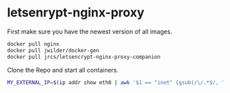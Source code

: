 # letsenrypt-nginx-proxy

First make sure you have the newest version of all images.


```bash
docker pull nginx
docker pull jwilder/docker-gen
docker pull jrcs/letsencrypt-nginx-proxy-companion
```

Clone the Repo and start all containers.

```bash
MY_EXTERNAL_IP=$(ip addr show eth0 | awk '$1 == "inet" {gsub(/\/.*$/, "", $2); print $2}')
```
